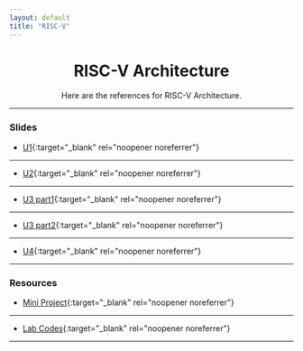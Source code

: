 ```yaml
---
layout: default
title: "RISC-V"
---
```


<div style="text-align: center; margin-top: 20px;">
  <h1>RISC-V Architecture</h1>
  <p>Here are the references for RISC-V Architecture.</p>
</div>

---



### Slides
- [U1](note/COD_Unit1.pdf){:target="_blank" rel="noopener noreferrer"}
---
- [U2](note/COD_Unit2.pdf){:target="_blank" rel="noopener noreferrer"}
---
- [U3 part1](note/Unit3_part1.pdf){:target="_blank" rel="noopener noreferrer"}
---
- [U3 part2](note/Unit3_part2.pdf){:target="_blank" rel="noopener noreferrer"}
---
- [U4](note/Unit4.pdf){:target="_blank" rel="noopener noreferrer"}
---




### Resources
- [Mini Project](https://github.com/Mallikyesh/RISCV/blob/main/RISCvProject.pdf){:target="_blank" rel="noopener noreferrer"}
---
- [Lab Codes](https://github.com/Mallikyesh/RISCV){:target="_blank" rel="noopener noreferrer"}
---

